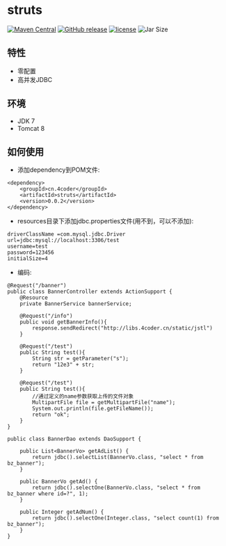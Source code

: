 # struts
[![Maven Central](https://maven-badges.herokuapp.com/maven-central/cn.4coder/struts/badge.svg)](https://maven-badges.herokuapp.com/maven-central/cn.4coder/struts/)
[![GitHub release](https://img.shields.io/github/release/yydf/struts.svg)](https://github.com/yydf/struts/releases)
[![license](https://img.shields.io/github/license/mashape/apistatus.svg)](https://raw.githubusercontent.com/yydf/struts/master/LICENSE)
![Jar Size](https://img.shields.io/badge/jar--size-72k-blue.svg)

特性
-------------------------
* 零配置
* 高并发JDBC

环境
-------------
- JDK 7
- Tomcat 8

如何使用
-----------------------
* 添加dependency到POM文件:

```
<dependency>
    <groupId>cn.4coder</groupId>
    <artifactId>struts</artifactId>
    <version>0.0.2</version>
</dependency>
```
* resources目录下添加jdbc.properties文件(用不到，可以不添加):
```
driverClassName =com.mysql.jdbc.Driver
url=jdbc:mysql://localhost:3306/test
username=test
password=123456
initialSize=4
```
* 编码:

```
@Request("/banner")
public class BannerController extends ActionSupport {
	@Resource
	private BannerService bannerService;
	
	@Request("/info")
	public void getBannerInfo(){
		response.sendRedirect("http://libs.4coder.cn/static/jstl")
	}
	
	@Request("/test")
	public String test(){
		String str = getParameter("s");
		return "12e3" + str;
	}
	
	@Request("/test")
	public String test(){
		//通过定义的name参数获取上传的文件对象
		MultipartFile file = getMultipartFile("name");
		System.out.println(file.getFileName());
		return "ok";
	}
}
```

```
public class BannerDao extends DaoSupport {

	public List<BannerVo> getAdList() {
		return jdbc().selectList(BannerVo.class, "select * from bz_banner");
	}
	
	public BannerVo getAd() {
		return jdbc().selectOne(BannerVo.class, "select * from bz_banner where id=?", 1);
	}
	
	public Integer getAdNum() {
		return jdbc().selectOne(Integer.class, "select count(1) from bz_banner");
	}
}
```
